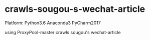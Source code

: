 # crawls-sougou-s-wechat-article

Platform: Python3.6 Anaconda3 PyCharm2017

using ProxyPool-master crawls sougou's wechat-article
